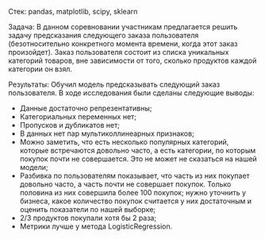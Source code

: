Стек: pandas, matplotlib, scipy, sklearn

Задача: В данном соревновании участникам предлагается решить задачу предсказания следующего заказа пользователя (безотносительно конкретного момента времени, когда этот заказ произойдет). Заказ пользователя состоит из списка уникальных категорий товаров, вне зависимости от того, сколько продуктов каждой категории он взял.

Результаты: Обучил модель предсказывать следующий заказ пользователя. В ходе исследования были сделаны следующие выводы:
- Данные достаточно репрезентативны;
- Категориальных переменных нет;
- Пропусков и дубликатов нет;
- В данных нет пар мультиколлинеарных признаков;
- Можно заметить, что есть несколько популярных категорий, которые встречаются довольно часто, а есть категории, по которым покупок почти не совершается. Это не может не сказаться на нашей модели;
- Разбивка по пользователям показывает, что часть из них покупает довольно часто, а часть почти не совершает покупок. Только половина из них совершила более 100 покупок; нужно уточнить у бизнеса, какое количество покупок считается у них достаточным и оценить показатели по нашей выборке;
- 2/3 продуктов покупали хотя бы 2 раза;
- Метрики лучше у метода LogisticRegression.
